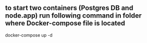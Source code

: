 ## to start two containers (Postgres DB and node.app) run following command in folder where Docker-compose file is located
docker-compose up -d